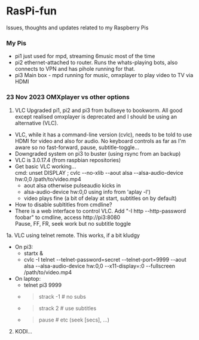 # RasPi-fun
Issues, thoughts and updates related to my Raspberry Pis

### My Pis
- pi1 just used for mpd, streaming 6music most of the time
- pi2 ethernet-attached to router.  Runs the whats-playing bots, also connects to VPN and has pihole running for that.
- pi3 Main box - mpd running for music, omxplayer to play video to TV via HDMI

### 23 Nov 2023 OMXplayer vs other options
1. VLC
Upgraded pi1, pi2 and pi3 from bullseye to bookworm.  All good except realised omxplayer is deprecated and I should be using an alternative (VLC).
- VLC, while it has a command-line version (cvlc), needs to be told to use HDMI for video and also for audio.  No keyboard controls as far as I'm aware so no fast-forward, pause, subtitle-toggle...
- Downgraded system on pi3 to buster (using rsync from an backup)
- VLC is 3.0.17.4 (from raspbian repositories)
- Get basic VLC working...<br>
   cmd: unset DISPLAY ; cvlc --no-xlib --aout alsa --alsa-audio-device hw:0,0 /path/to/video.mp4
   - aout alsa otherwise pulseaudio kicks in
   - alsa-audio-device hw:0,0 using info from 'aplay -l')
   - video plays fine (a bit of delay at start, subtitles on by default)
- How to disable subltitles from cmdline?
- There is a web interface to control VLC.   Add "-I http --http-password foobar" to cmdline, access http://pi3:8080 <br>
   Pause, FF, FR, seek work but no subtitle toggle

1a. VLC using telnet remote.  This works, if a bit kludgy<br>
- On pi3:
  - startx &
  - cvlc -I telnet --telnet-password=secret --telnet-port=9999 --aout alsa --alsa-audio-device hw:0,0 --x11-display=:0 --fullscreen /path/to/video.mp4
- On laptop:
   - telnet pi3 9999
   -   > strack -1 # no subs
   -   > strack 2 # use subtitles
   -   > pause # etc (seek [secs], ...)
  

2. KODI...
